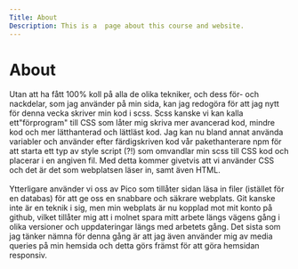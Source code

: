 ```yaml
---
Title: About
Description: This is a  page about this course and website.
---
```


About 
===============

Utan att ha fått 100% koll på alla de olika tekniker, och dess för- och nackdelar, som jag använder på min sida, kan jag redogöra för att jag nytt för denna vecka skriver min kod i scss. Scss kanske vi kan kalla ett"förprogram" till CSS som låter mig skriva mer avancerad kod, mindre kod och mer lätthanterad och lättläst kod. Jag kan nu bland annat använda variabler och använder efter färdigskriven kod vår pakethanterare npm för att starta ett typ av style script (?!) som omvandlar min scss till CSS kod och placerar i en angiven fil. Med detta kommer givetvis att vi använder CSS och det är det som webplatsen läser in, samt även HTML. <br><br>
Ytterligare använder vi oss av Pico som tillåter sidan läsa in filer (istället för en databas) för att ge oss en snabbare och säkrare webplats. Git kanske inte är en teknik i sig, men min webplats är nu kopplad mot mit konto  på github, vilket tillåter mig att i molnet spara mitt arbete längs vägens gång i olika versioner och uppdateringar längs med arbetets gång. Det sista som jag tänker nämna för denna gång är att jag även använder mig av media queries på min hemsida och detta görs främst för att göra hemsidan responsiv.

